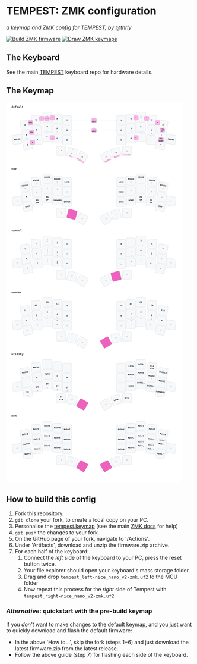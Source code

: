 # TEMPEST: ZMK configuration

_a keymap and ZMK config for [TEMPEST](https://github.com/thrly/tempest), by @thrly_

[![Build ZMK firmware](https://github.com/thrly/tempest-shield/actions/workflows/build.yml/badge.svg)](https://github.com/thrly/tempest-shield/actions/workflows/build.yml) [![Draw ZMK keymaps](https://github.com/thrly/tempest-shield/actions/workflows/draw-keymap.yml/badge.svg)](https://github.com/thrly/tempest-shield/actions/workflows/draw-keymap.yml)

## The Keyboard

See the main [TEMPEST](https://github.com/thrly/tempest) keyboard repo for hardware details.

## The Keymap

![Tempest Keymap](images/keymap-img/tempest.svg)

## How to build this config

1. Fork this repository.
2. `git clone` your fork, to create a local copy on your PC.
3. Personalise the [tempest.keymap](boards\shields\tempest\tempest.keymap) (see the main [ZMK docs](https://zmk.dev/docs) for help)
4. `git push` the changes to your fork
5. On the GitHub page of your fork, navigate to '/Actions'.
6. Under 'Artifacts', download and unzip the firmware.zip archive.
7. For each half of the keyboard:
   1. Connect the _left_ side of the keyboard to your PC, press the reset button twice.
   2. Your file explorer should open your keyboard's mass storage folder.
   3. Drag and drop `tempest_left-nice_nano_v2-zmk.uf2` to the MCU folder
   4. Now repeat this process for the _right_ side of Tempest with `tempest_right-nice_nano_v2-zmk.uf2`

### _Alternative_: quickstart with the pre-build keymap

If you _don't_ want to make changes to the default keymap, and you just want to quickly download and flash the default firmware:

- In the above 'How to...', skip the fork (steps 1−6) and just download the latest firmware.zip from the latest release.
- Follow the above guide (step 7) for flashing each side of the keyboard.
